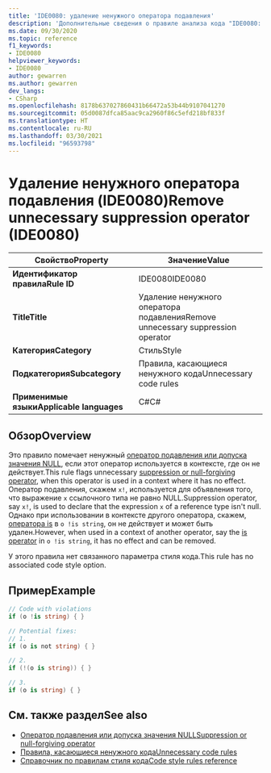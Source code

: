 ```yaml
---
title: 'IDE0080: удаление ненужного оператора подавления'
description: 'Дополнительные сведения о правиле анализа кода "IDE0080: удаление ненужного оператора подавления"'
ms.date: 09/30/2020
ms.topic: reference
f1_keywords:
- IDE0080
helpviewer_keywords:
- IDE0080
author: gewarren
ms.author: gewarren
dev_langs:
- CSharp
ms.openlocfilehash: 8178b637027860431b66472a53b44b9107041270
ms.sourcegitcommit: 05d0087dfca85aac9ca2960f86c5efd218bf833f
ms.translationtype: HT
ms.contentlocale: ru-RU
ms.lasthandoff: 03/30/2021
ms.locfileid: "96593798"
---
```

# <a name="remove-unnecessary-suppression-operator-ide0080"></a><span data-ttu-id="ad14f-103">Удаление ненужного оператора подавления (IDE0080)</span><span class="sxs-lookup"><span data-stu-id="ad14f-103">Remove unnecessary suppression operator (IDE0080)</span></span>

|<span data-ttu-id="ad14f-104">Свойство</span><span class="sxs-lookup"><span data-stu-id="ad14f-104">Property</span></span>|<span data-ttu-id="ad14f-105">Значение</span><span class="sxs-lookup"><span data-stu-id="ad14f-105">Value</span></span>|
|-|-|
| <span data-ttu-id="ad14f-106">**Идентификатор правила**</span><span class="sxs-lookup"><span data-stu-id="ad14f-106">**Rule ID**</span></span> | <span data-ttu-id="ad14f-107">IDE0080</span><span class="sxs-lookup"><span data-stu-id="ad14f-107">IDE0080</span></span> |
| <span data-ttu-id="ad14f-108">**Title**</span><span class="sxs-lookup"><span data-stu-id="ad14f-108">**Title**</span></span> | <span data-ttu-id="ad14f-109">Удаление ненужного оператора подавления</span><span class="sxs-lookup"><span data-stu-id="ad14f-109">Remove unnecessary suppression operator</span></span> |
| <span data-ttu-id="ad14f-110">**Категория**</span><span class="sxs-lookup"><span data-stu-id="ad14f-110">**Category**</span></span> | <span data-ttu-id="ad14f-111">Стиль</span><span class="sxs-lookup"><span data-stu-id="ad14f-111">Style</span></span> |
| <span data-ttu-id="ad14f-112">**Подкатегория**</span><span class="sxs-lookup"><span data-stu-id="ad14f-112">**Subcategory**</span></span> | <span data-ttu-id="ad14f-113">Правила, касающиеся ненужного кода</span><span class="sxs-lookup"><span data-stu-id="ad14f-113">Unnecessary code rules</span></span> |
| <span data-ttu-id="ad14f-114">**Применимые языки**</span><span class="sxs-lookup"><span data-stu-id="ad14f-114">**Applicable languages**</span></span> | <span data-ttu-id="ad14f-115">C#</span><span class="sxs-lookup"><span data-stu-id="ad14f-115">C#</span></span> |

## <a name="overview"></a><span data-ttu-id="ad14f-116">Обзор</span><span class="sxs-lookup"><span data-stu-id="ad14f-116">Overview</span></span>

<span data-ttu-id="ad14f-117">Это правило помечает ненужный [оператор подавления или допуска значения NULL](../../../csharp/language-reference/operators/null-forgiving.md), если этот оператор используется в контексте, где он не действует.</span><span class="sxs-lookup"><span data-stu-id="ad14f-117">This rule flags unnecessary [suppression or null-forgiving operator](../../../csharp/language-reference/operators/null-forgiving.md), when this operator is used in a context where it has no effect.</span></span> <span data-ttu-id="ad14f-118">Оператор подавления, скажем `x!`, используется для объявления того, что выражение `x` ссылочного типа не равно NULL.</span><span class="sxs-lookup"><span data-stu-id="ad14f-118">Suppression operator, say `x!`, is used to declare that the expression `x` of a reference type isn't null.</span></span> <span data-ttu-id="ad14f-119">Однако при использовании в контексте другого оператора, скажем, [оператора is](../../../csharp/language-reference/keywords/is.md) в `o !is string`, он не действует и может быть удален.</span><span class="sxs-lookup"><span data-stu-id="ad14f-119">However, when used in a context of another operator, say the [is operator](../../../csharp/language-reference/keywords/is.md) in `o !is string`, it has no effect and can be removed.</span></span>

<span data-ttu-id="ad14f-120">У этого правила нет связанного параметра стиля кода.</span><span class="sxs-lookup"><span data-stu-id="ad14f-120">This rule has no associated code style option.</span></span>

## <a name="example"></a><span data-ttu-id="ad14f-121">Пример</span><span class="sxs-lookup"><span data-stu-id="ad14f-121">Example</span></span>

```csharp
// Code with violations
if (o !is string) { }

// Potential fixes:
// 1.
if (o is not string) { }

// 2.
if (!(o is string)) { }

// 3.
if (o is string) { }
```

## <a name="see-also"></a><span data-ttu-id="ad14f-122">См. также раздел</span><span class="sxs-lookup"><span data-stu-id="ad14f-122">See also</span></span>

- [<span data-ttu-id="ad14f-123">Оператор подавления или допуска значения NULL</span><span class="sxs-lookup"><span data-stu-id="ad14f-123">Suppression or null-forgiving operator</span></span>](../../../csharp/language-reference/operators/null-forgiving.md)
- [<span data-ttu-id="ad14f-124">Правила, касающиеся ненужного кода</span><span class="sxs-lookup"><span data-stu-id="ad14f-124">Unnecessary code rules</span></span>](unnecessary-code-rules.md)
- [<span data-ttu-id="ad14f-125">Справочник по правилам стиля кода</span><span class="sxs-lookup"><span data-stu-id="ad14f-125">Code style rules reference</span></span>](index.md)

